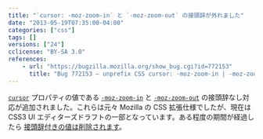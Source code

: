 ```yaml
---
title: "`cursor: -moz-zoom-in` と `-moz-zoom-out` の接頭辞が外れました"
date: "2013-05-19T07:35:00-04:00"
categories: ["css"]
tags: []
versions: ["24"]
cclicense: "BY-SA 3.0"
references:
    - url: "https://bugzilla.mozilla.org/show_bug.cgi?id=772153"
      title: "Bug 772153 – unprefix CSS cursor: -moz-zoom-in | -moz-zoom-out"
---
```

[`cursor`](https://developer.mozilla.org/ja/docs/Web/CSS/cursor) プロパティの値である [`-moz-zoom-in`](https://developer.mozilla.org/ja/docs/Web/CSS/-moz-zoom-in) と [`-moz-zoom-out`](https://developer.mozilla.org/ja/docs/Web/CSS/-moz-zoom-out) の接頭辞なし対応が追加されました。これらは元々 Mozilla の CSS 拡張仕様でしたが、現在は CSS3 UI エディターズドラフトの一部となっています。ある程度の期間が経過したら [接頭辞付きの値は削除されます](https://bugzilla.mozilla.org/show_bug.cgi?id=879119)。
